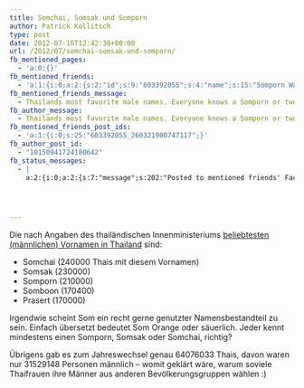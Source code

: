 ```yaml
---
title: Somchai, Somsak und Somporn
author: Patrick Kollitsch
type: post
date: 2012-07-16T12:42:30+00:00
url: /2012/07/somchai-somsak-und-somporn/
fb_mentioned_pages:
  - 'a:0:{}'
fb_mentioned_friends:
  - 'a:1:{i:0;a:2:{s:2:"id";s:9:"603392055";s:4:"name";s:15:"Somporn Wanwang";}}'
fb_mentioned_friends_message:
  - Thailands most favorite male names. Everyone knows a Somporn or two, right?
fb_author_message:
  - Thailands most favorite male names. Everyone knows a Somporn or two, right?
fb_mentioned_friends_post_ids:
  - 'a:1:{i:0;s:25:"603392055_260321900747117";}'
fb_author_post_id:
  - "10150941724180642"
fb_status_messages:
  - |
    a:2:{i:0;a:2:{s:7:"message";s:202:"Posted to mentioned friends' Facebook Timelines. <a href="http://www.facebook.com/603392055/posts/260321900747117" target="_blank"><img src="http://graph.facebook.com/603392055/picture" width="15"></a> ";s:5:"error";s:0:"";}i:1;a:2:{s:7:"message";s:104:"Posted to <a href="http://www.facebook.com/10150941724180642" target="_blank">your Facebook Timeline</a>";s:5:"error";s:0:"";}}




---
```

Die nach Angaben des thailändischen Innenministeriums [beliebtesten (männlichen) Vornamen in Thailand][1] sind:

  * Somchai (240000 Thais mit diesem Vornamen)
  * Somsak (230000)
  * Somporn (210000)
  * Somboon (170400)
  * Prasert (170000)

Irgendwie scheint Som ein recht gerne genutzter Namensbestandteil zu sein. Einfach übersetzt bedeutet Som Orange oder säuerlich. Jeder kennt mindestens einen Somporn, Somsak oder Somchai, richtig?

Übrigens gab es zum Jahreswechsel genau 64076033 Thais, davon waren nur 31529148 Personen männlich &#8211; womit geklärt wäre, warum soviele Thaifrauen ihre Männer aus anderen Bevölkerungsgruppen wählen :)

 [1]: http://www.bangkokpost.com/breakingnews/301977/somchai-most-popular-name